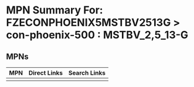 



# MPN Summary For: FZECONPHOENIX5MSTBV2513G > con-phoenix-500 : MSTBV_2,5_13-G

## MPNs
  

|MPN|Direct Links|Search Links|
| :--- | :--- | :--- |
||||
